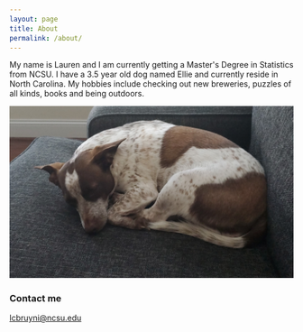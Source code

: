 ```yaml
---
layout: page
title: About
permalink: /about/
---
```


My name is Lauren and I am currently getting a Master's Degree in Statistics from NCSU. I have a 3.5 year old dog named Ellie and currently reside in North Carolina. My hobbies include checking out new breweries, puzzles of all kinds, books and being outdoors. 

![alt text][logo]

[logo]: https://raw.githubusercontent.com/lcwitek/lcwitek.github.io/master/images/Ellie2.jpg

### Contact me

[lcbruyni@ncsu.edu](mailto:lcbruyni@ncsu.edu)
